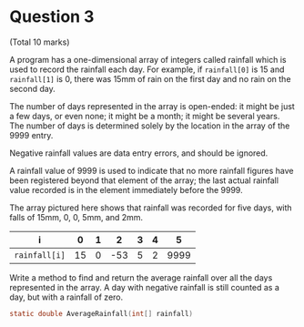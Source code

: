 # Question 3
(Total 10 marks)

A program has a one-dimensional array of integers called rainfall which is used to record the rainfall each day. For example, if `rainfall[0]` is 15 and `rainfall[1]` is 0, there was 15mm of rain on the first day and no rain on the second day.

The number of days represented in the array is open-ended: it might be just a few days, or even none; it might be a month; it might be several years. The number of days is determined solely by the location in the array of the 9999 entry.

Negative rainfall values are data entry errors, and should be ignored.

A rainfall value of 9999 is used to indicate that no more rainfall figures have been registered beyond that element of the array; the last actual rainfall value recorded is in the element immediately before the 9999.

The array pictured here shows that rainfall was recorded for five days, with falls of 15mm, 0, 0, 5mm, and 2mm.

| i             | 0  | 1 | 2   | 3 | 4 | 5    |
|:-------------:|:--:|:-:|:---:|:-:|:-:|:----:|
| `rainfall[i]` | 15 | 0 | -53 | 5 | 2 | 9999 |

Write a method to find and return the average rainfall over all the days represented in the array. A day with negative rainfall is still counted as a day, but with a rainfall of zero.

````c
static double AverageRainfall(int[] rainfall)
````
